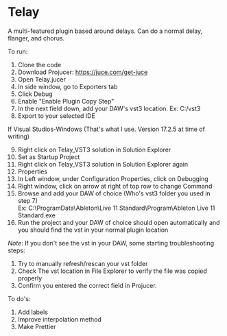 # Telay
A multi-featured plugin based around delays. Can do a normal delay, flanger, and chorus.

To run: 
1. Clone the code
2. Download Projucer: https://juce.com/get-juce
3. Open Telay.jucer
4. In side window, go to Exporters tab
5. Click Debug
6. Enable "Enable Plugin Copy Step"
7. In the next field down, add your DAW's vst3 location. Ex: C:/vst3
8. Export to your selected IDE

If Visual Studios-Windows (That's what I use. Version 17.2.5 at time of writing)

9. Right click on Telay_VST3 solution in Solution Explorer
10. Set as Startup Project
11. Right click on Telay_VST3 solution in Solution Explorer again
12. Properties
13. In Left window, under Configuration Properties, click on Debugging
14. Right window, click on arrow at right of top row to change Command
15. Browse and add your DAW of choice (Who's vst3 folder you used in step 7)</br>
    Ex: C:\ProgramData\Ableton\Live 11 Standard\Program\Ableton Live 11 Standard.exe
16. Run the project and your DAW of choice should open automatically and you should find the vst in your normal plugin location

*Note*: If you don't see the vst in your DAW, some starting troubleshooting steps: 
1. Try to manually refresh/rescan your vst folder
2. Check The vst location in File Explorer to verify the file was copied properly
3. Confirm you entered the correct field in Projucer. 


To do's:
1. Add labels
2. Improve interpolation method
3. Make Prettier

